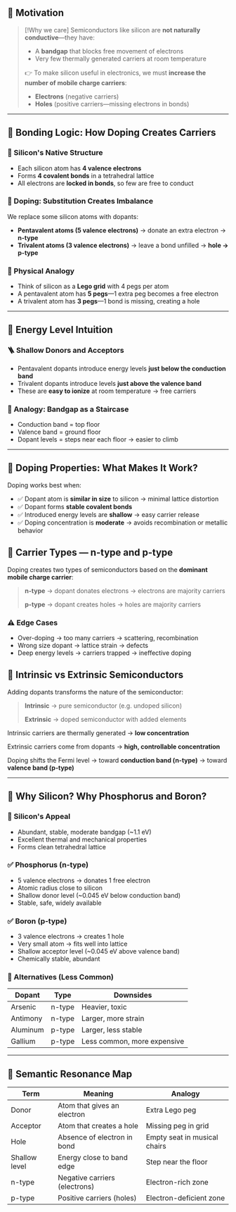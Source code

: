 ## 🧠 Motivation

> [!Why we care]
> Semiconductors like silicon are **not naturally conductive**—they have:
> - A **bandgap** that blocks free movement of electrons
> - Very few thermally generated carriers at room temperature
>
> 👉 To make silicon useful in electronics, we must **increase the number of mobile charge carriers**:
> - **Electrons** (negative carriers)
> - **Holes** (positive carriers—missing electrons in bonds)

---

## 🧱 Bonding Logic: How Doping Creates Carriers

### 🧬 Silicon's Native Structure
- Each silicon atom has **4 valence electrons**
- Forms **4 covalent bonds** in a tetrahedral lattice
- All electrons are **locked in bonds**, so few are free to conduct

### 🧩 Doping: Substitution Creates Imbalance
We replace some silicon atoms with dopants:
- **Pentavalent atoms (5 valence electrons)** → donate an extra electron → **n-type**
- **Trivalent atoms (3 valence electrons)** → leave a bond unfilled → **hole → p-type**

### 🎲 Physical Analogy
- Think of silicon as a **Lego grid** with 4 pegs per atom
- A pentavalent atom has **5 pegs**—1 extra peg becomes a free electron
- A trivalent atom has **3 pegs**—1 bond is missing, creating a hole

---

## 🧪 Energy Level Intuition

### 🪜 Shallow Donors and Acceptors
- Pentavalent dopants introduce energy levels **just below the conduction band**
- Trivalent dopants introduce levels **just above the valence band**
- These are **easy to ionize** at room temperature → free carriers

### 🧠 Analogy: Bandgap as a Staircase
- Conduction band = top floor
- Valence band = ground floor
- Dopant levels = steps near each floor → easier to climb

---

## 🧭 Doping Properties: What Makes It Work?

Doping works best when:
- ✅ Dopant atom is **similar in size** to silicon → minimal lattice distortion
- ✅ Dopant forms **stable covalent bonds**
- ✅ Introduced energy levels are **shallow** → easy carrier release
- ✅ Doping concentration is **moderate** → avoids recombination or metallic behavior

## 🧯 Carrier Types — n-type and p-type

Doping creates two types of semiconductors based on the **dominant mobile charge carrier**:

> **n-type** 
> → dopant donates electrons 
> → electrons are majority carriers 
>
> **p-type** 
> → dopant creates holes 
> → holes are majority carriers 


### ⚠️ Edge Cases
- Over-doping → too many carriers → scattering, recombination
- Wrong size dopant → lattice strain → defects
- Deep energy levels → carriers trapped → ineffective doping

## 🧬 Intrinsic vs Extrinsic Semiconductors

Adding dopants transforms the nature of the semiconductor:

> **Intrinsic** → pure semiconductor (e.g. undoped silicon) 
> 
> **Extrinsic** → doped semiconductor with added elements 

Intrinsic carriers are thermally generated 
→ **low concentration**

Extrinsic carriers come from dopants 
→ **high, controllable concentration**

Doping shifts the Fermi level 
→ toward **conduction band (n-type)**
→ toward **valence band (p-type)**

---

## 🧊 Why Silicon? Why Phosphorus and Boron?

### 🧼 Silicon's Appeal
- Abundant, stable, moderate bandgap (~1.1 eV)
- Excellent thermal and mechanical properties
- Forms clean tetrahedral lattice

### ✅ Phosphorus (n-type)
- 5 valence electrons → donates 1 free electron
- Atomic radius close to silicon
- Shallow donor level (~0.045 eV below conduction band)
- Stable, safe, widely available

### ✅ Boron (p-type)
- 3 valence electrons → creates 1 hole
- Very small atom → fits well into lattice
- Shallow acceptor level (~0.045 eV above valence band)
- Chemically stable, abundant

### 🧪 Alternatives (Less Common)
| Dopant | Type | Downsides |
|--------|------|-----------|
| Arsenic | n-type | Heavier, toxic |
| Antimony | n-type | Larger, more strain |
| Aluminum | p-type | Larger, less stable |
| Gallium | p-type | Less common, more expensive |

---

## 🧠 Semantic Resonance Map

| Term | Meaning | Analogy |
|------|--------|---------|
| Donor | Atom that gives an electron | Extra Lego peg |
| Acceptor | Atom that creates a hole | Missing peg in grid |
| Hole | Absence of electron in bond | Empty seat in musical chairs |
| Shallow level | Energy close to band edge | Step near the floor |
| n-type | Negative carriers (electrons) | Electron-rich zone |
| p-type | Positive carriers (holes) | Electron-deficient zone |


